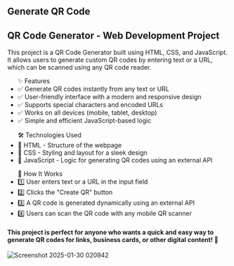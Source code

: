 ## Generate QR Code
<h2>QR Code Generator - Web Development Project</h2>
<p>This project is a QR Code Generator built using HTML, CSS, and JavaScript. It allows users to generate custom QR codes by entering text or a URL, which can be scanned using any QR code reader.</p>

<ul>✨ Features
<li>✅ Generate QR codes instantly from any text or URL</li>
<li>✅ User-friendly interface with a modern and responsive design</li>
<li>✅ Supports special characters and encoded URLs</li>
<li>✅ Works on all devices (mobile, tablet, desktop)</li>
<li>✅ Simple and efficient JavaScript-based logic</li>
</ul>

<ul>🛠 Technologies Used
<li>🔹 HTML - Structure of the webpage</li>
<li>🔹 CSS - Styling and layout for a sleek design</li>
<li>🔹 JavaScript - Logic for generating QR codes using an external API</li>
</ul>

<ul>📌 How It Works
<li>1️⃣ User enters text or a URL in the input field</li>
<li>2️⃣ Clicks the "Create QR" button</li>
<li>3️⃣ A QR code is generated dynamically using an external API</li>
<li>4️⃣ Users can scan the QR code with any mobile QR scanner</li>
</ul>

<h4>This project is perfect for anyone who wants a quick and easy way to generate QR codes for links, business cards, or other digital content! 🚀</h4>

![Screenshot 2025-01-30 020942](https://github.com/user-attachments/assets/1aac3540-c474-44b8-9006-f7b464bb85e9)
